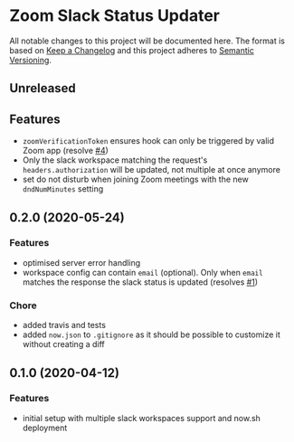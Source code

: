 # Zoom Slack Status Updater

All notable changes to this project will be documented here. The format is based
on [Keep a Changelog](http://keepachangelog.com/en/1.0.0/) and this project
adheres to [Semantic Versioning](http://semver.org/spec/v2.0.0.html).

## Unreleased

## Features

- `zoomVerificationToken` ensures hook can only be triggered by valid Zoom app
  (resolve [#4](https://github.com/natterstefan/zoom-slack-status-updater/issues/4))
- Only the slack workspace matching the request's `headers.authorization` will
  be updated, not multiple at once anymore
- set do not disturb when joining Zoom meetings with the new `dndNumMinutes`
  setting

## 0.2.0 (2020-05-24)

### Features

- optimised server error handling
- workspace config can contain `email` (optional). Only when `email` matches the
  response the slack status is updated
  (resolves [#1](https://github.com/natterstefan/zoom-slack-status-updater/issues/1))

### Chore

- added travis and tests
- added `now.json` to `.gitignore` as it should be possible to customize it
  without creating a diff

## 0.1.0 (2020-04-12)

### Features

- initial setup with multiple slack workspaces support and now.sh deployment
